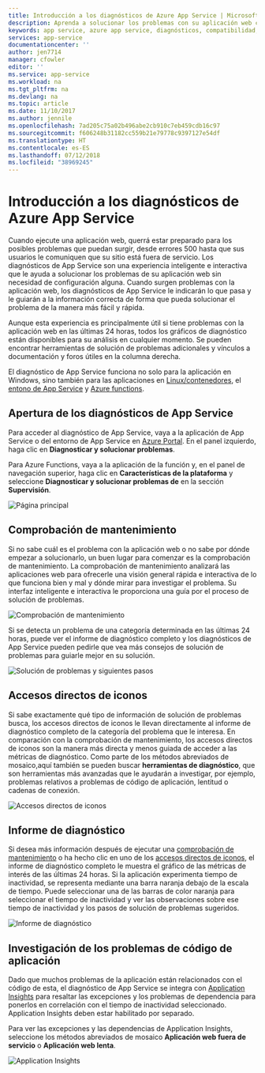 ```yaml
---
title: Introducción a los diagnósticos de Azure App Service | Microsoft Docs
description: Aprenda a solucionar los problemas con su aplicación web con los diagnósticos de App Service.
keywords: app service, azure app service, diagnósticos, compatibilidad, aplicación web, solución de problemas, autoayuda
services: app-service
documentationcenter: ''
author: jen7714
manager: cfowler
editor: ''
ms.service: app-service
ms.workload: na
ms.tgt_pltfrm: na
ms.devlang: na
ms.topic: article
ms.date: 11/10/2017
ms.author: jennile
ms.openlocfilehash: 7ad205c75a02b496abe2cb910c7eb459cdb16c97
ms.sourcegitcommit: f606248b31182cc559b21e79778c9397127e54df
ms.translationtype: HT
ms.contentlocale: es-ES
ms.lasthandoff: 07/12/2018
ms.locfileid: "38969245"
---
```

# <a name="azure-app-service-diagnostics-overview"></a>Introducción a los diagnósticos de Azure App Service 

Cuando ejecute una aplicación web, querrá estar preparado para los posibles problemas que puedan surgir, desde errores 500 hasta que sus usuarios le comuniquen que su sitio está fuera de servicio. Los diagnósticos de App Service son una experiencia inteligente e interactiva que le ayuda a solucionar los problemas de su aplicación web sin necesidad de configuración alguna. Cuando surgen problemas con la aplicación web, los diagnósticos de App Service le indicarán lo que pasa y le guiarán a la información correcta de forma que pueda solucionar el problema de la manera más fácil y rápida. 
 
Aunque esta experiencia es principalmente útil si tiene problemas con la aplicación web en las últimas 24 horas, todos los gráficos de diagnóstico están disponibles para su análisis en cualquier momento. Se pueden encontrar herramientas de solución de problemas adicionales y vínculos a documentación y foros útiles en la columna derecha.

El diagnóstico de App Service funciona no solo para la aplicación en Windows, sino también para las aplicaciones en [Linux/contenedores](https://docs.microsoft.com/azure/app-service/containers/app-service-linux-intro), el [entono de App Service](https://docs.microsoft.com/azure/app-service/environment/intro) y [Azure functions](https://docs.microsoft.com/azure/azure-functions/functions-overview). 

## <a name="open-app-service-diagnostics"></a>Apertura de los diagnósticos de App Service

Para acceder al diagnóstico de App Service, vaya a la aplicación de App Service o del entorno de App Service en [Azure Portal](https://portal.azure.com). En el panel izquierdo, haga clic en **Diagnosticar y solucionar problemas**. 

Para Azure Functions, vaya a la aplicación de la función y, en el panel de navegación superior, haga clic en **Características de la plataforma** y seleccione **Diagnosticar y solucionar problemas de** en la sección **Supervisión**. 

![Página principal](./media/app-service-diagnostics/Homepage1.png)

## <a name="health-checkup"></a>Comprobación de mantenimiento

Si no sabe cuál es el problema con la aplicación web o no sabe por dónde empezar a solucionarlo, un buen lugar para comenzar es la comprobación de mantenimiento. La comprobación de mantenimiento analizará las aplicaciones web para ofrecerle una visión general rápida e interactiva de lo que funciona bien y mal y dónde mirar para investigar el problema. Su interfaz inteligente e interactiva le proporciona una guía por el proceso de solución de problemas.  

![Comprobación de mantenimiento](./media/app-service-diagnostics/HealthCheckup2.png)

Si se detecta un problema de una categoría determinada en las últimas 24 horas, puede ver el informe de diagnóstico completo y los diagnósticos de App Service pueden pedirle que vea más consejos de solución de problemas para guiarle mejor en su solución.

![Solución de problemas y siguientes pasos](./media/app-service-diagnostics/Troubleshooting3.png)

## <a name="tile-shortcuts"></a>Accesos directos de iconos

Si sabe exactamente qué tipo de información de solución de problemas busca, los accesos directos de iconos le llevan directamente al informe de diagnóstico completo de la categoría del problema que le interesa. En comparación con la comprobación de mantenimiento, los accesos directos de iconos son la manera más directa y menos guiada de acceder a las métricas de diagnóstico. Como parte de los métodos abreviados de mosaico,aquí también se pueden buscar **herramientas de diagnóstico**, que son herramientas más avanzadas que le ayudarán a investigar, por ejemplo, problemas relativos a problemas de código de aplicación, lentitud o cadenas de conexión. 

![Accesos directos de iconos](./media/app-service-diagnostics/TileShortcuts4.png)

## <a name="diagnostic-report"></a>Informe de diagnóstico

Si desea más información después de ejecutar una [comprobación de mantenimiento](#health-checkup) o ha hecho clic en uno de los [accesos directos de iconos](#tile-shortcuts), el informe de diagnóstico completo le muestra el gráfico de las métricas de interés de las últimas 24 horas. Si la aplicación experimenta tiempo de inactividad, se representa mediante una barra naranja debajo de la escala de tiempo. Puede seleccionar una de las barras de color naranja para seleccionar el tiempo de inactividad y ver las observaciones sobre ese tiempo de inactividad y los pasos de solución de problemas sugeridos. 

![Informe de diagnóstico](./media/app-service-diagnostics/DiagnosticReport5.png)


## <a name="investigating-application-code-issues"></a>Investigación de los problemas de código de aplicación

Dado que muchos problemas de la aplicación están relacionados con el código de esta, el diagnóstico de App Service se integra con [Application Insights](https://azure.microsoft.com/services/application-insights/) para resaltar las excepciones y los problemas de dependencia para ponerlos en correlación con el tiempo de inactividad seleccionado. Application Insights deben estar habilitado por separado. 

Para ver las excepciones y las dependencias de Application Insights, seleccione los métodos abreviados de mosaico **Aplicación web fuera de servicio** o **Aplicación web lenta**. 

![Application Insights](./media/app-service-diagnostics/AppInsights6.png)

